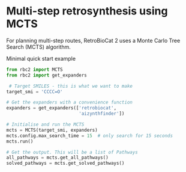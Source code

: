 # Multi-step retrosynthesis using MCTS

For planning multi-step routes, RetroBioCat 2 uses a Monte Carlo Tree Search (MCTS) algorithm.

Minimal quick start example
```python
from rbc2 import MCTS
from rbc2 import get_expanders

 # Target SMILES - this is what we want to make
target_smi = 'CCCC=O' 

# Get the expanders with a convenience function
expanders = get_expanders(['retrobiocat', 
                           'aizynthfinder'])  

# Initialise and run the MCTS
mcts = MCTS(target_smi, expanders)
mcts.config.max_search_time = 15  # only search for 15 seconds
mcts.run()  

# Get the output. This will be a list of Pathways
all_pathways = mcts.get_all_pathways()
solved_pathways = mcts.get_solved_pathways()
```






